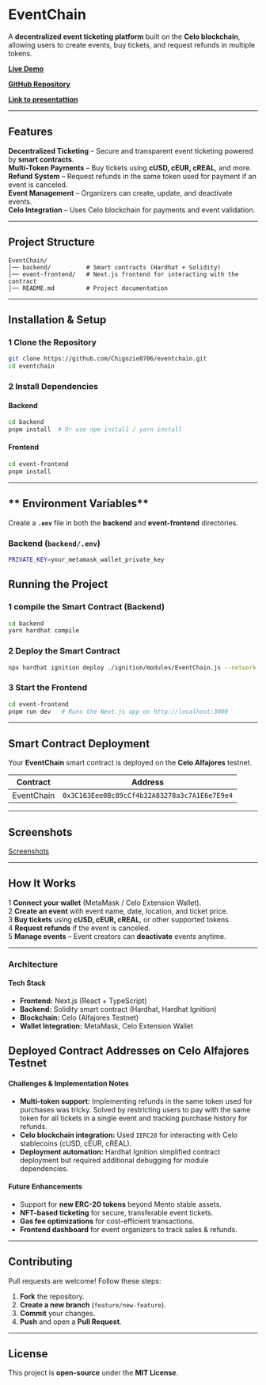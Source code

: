 # **EventChain**

A **decentralized event ticketing platform** built on the **Celo blockchain**, allowing users to create events, buy tickets, and request refunds in multiple tokens.

**[Live Demo](https://eventchain-git-main-chigozie0706s-projects.vercel.app/)**

**[GitHub Repository](https://github.com/Chigozie0706/eventchain)**

**[Link to presentattion](https://www.canva.com/design/DAGf-vn5bL4/GpTakYkJ6L9RTarjzrD4vg/view?utm_content=DAGf-vn5bL4&utm_campaign=designshare&utm_medium=link2&utm_source=uniquelinks&utlId=h596c558439)**

---

## **Features**

**Decentralized Ticketing** – Secure and transparent event ticketing powered by **smart contracts**.  
**Multi-Token Payments** – Buy tickets using **cUSD, cEUR, cREAL**, and more.  
**Refund System** – Request refunds in the same token used for payment if an event is canceled.  
**Event Management** – Organizers can create, update, and deactivate events.  
**Celo Integration** – Uses Celo blockchain for payments and event validation.

---

## **Project Structure**

```
EventChain/
│── backend/          # Smart contracts (Hardhat + Solidity)
│── event-frontend/   # Next.js frontend for interacting with the contract
│── README.md         # Project documentation
```

---

## **Installation & Setup**

### **1 Clone the Repository**

```sh
git clone https://github.com/Chigozie0706/eventchain.git
cd eventchain
```

### **2 Install Dependencies**

#### **Backend**

```sh
cd backend
pnpm install  # Or use npm install / yarn install
```

#### **Frontend**

```sh
cd event-frontend
pnpm install
```

---

## ** Environment Variables**

Create a **`.env`** file in both the **backend** and **event-frontend** directories.

### **Backend (`backend/.env`)**

```sh
PRIVATE_KEY=your_metamask_wallet_private_key
```

## **Running the Project**

### **1 compile the Smart Contract (Backend)**

```sh
cd backend
yarn hardhat compile
```

### **2 Deploy the Smart Contract**

```sh
npx hardhat ignition deploy ./ignition/modules/EventChain.js --network celo_alfajores
```

### **3 Start the Frontend**

```sh
cd event-frontend
pnpm run dev   # Runs the Next.js app on http://localhost:3000
```

---

## **Smart Contract Deployment**

Your **EventChain** smart contract is deployed on the **Celo Alfajores** testnet.

| Contract   | Address                                      |
| ---------- | -------------------------------------------- |
| EventChain | `0x3C163Eee0Bc89cCf4b32A83278a3c7A1E6e7E9e4` |

<!-- **[View on Celo Explorer](https://alfajores.celoscan.io/address/0xBa26366767eA843A656853d348c763c41f9D67Ca)** -->

---

## **Screenshots**

[Screenshots](https://drive.google.com/drive/folders/13iZviAZX3R69zmZKudesQTtxaT5Hdkvy?usp=sharing)

---

## **How It Works**

1 **Connect your wallet** (MetaMask / Celo Extension Wallet).  
2 **Create an event** with event name, date, location, and ticket price.  
3 **Buy tickets** using **cUSD, cEUR, cREAL**, or other supported tokens.  
4 **Request refunds** if the event is canceled.  
5 **Manage events** – Event creators can **deactivate** events anytime.

---

### **Architecture**

#### **Tech Stack**

- **Frontend:** Next.js (React + TypeScript)
- **Backend:** Solidity smart contract (Hardhat, Hardhat Ignition)
- **Blockchain:** Celo (Alfajores Testnet)
- **Wallet Integration:** MetaMask, Celo Extension Wallet

## Deployed Contract Addresses on Celo Alfajores Testnet

#### **Challenges & Implementation Notes**

- **Multi-token support:** Implementing refunds in the same token used for purchases was tricky. Solved by restricting users to pay with the same token for all tickets in a single event and tracking purchase history for refunds.
- **Celo blockchain integration:** Used `IERC20` for interacting with Celo stablecoins (cUSD, cEUR, cREAL).
- **Deployment automation:** Hardhat Ignition simplified contract deployment but required additional debugging for module dependencies.

#### **Future Enhancements**

- Support for **new ERC-20 tokens** beyond Mento stable assets.
- **NFT-based ticketing** for secure, transferable event tickets.
- **Gas fee optimizations** for cost-efficient transactions.
- **Frontend dashboard** for event organizers to track sales & refunds.

---

## **Contributing**

Pull requests are welcome! Follow these steps:

1. **Fork** the repository.
2. **Create a new branch** (`feature/new-feature`).
3. **Commit** your changes.
4. **Push** and open a **Pull Request**.

---

## **License**

This project is **open-source** under the **MIT License**.
